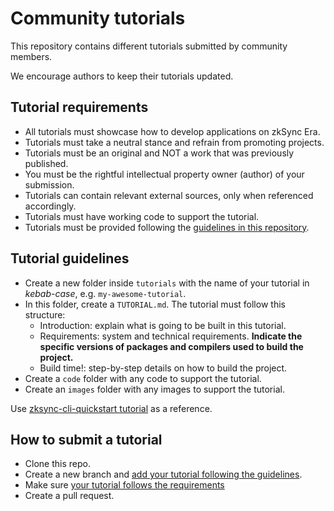 # Community tutorials

This repository contains different tutorials submitted by community members. 

We encourage authors to keep their tutorials updated. 

## Tutorial requirements

- All tutorials must showcase how to develop applications on zkSync Era.
- Tutorials must take a neutral stance and refrain from promoting projects.
- Tutorials must be an original and NOT a work that was previously published.
- You must be the rightful intellectual property owner (author) of your submission.
- Tutorials can contain relevant external sources, only when referenced accordingly.
- Tutorials must have working code to support the tutorial.
- Tutorials must be provided following the [guidelines in this  repository](#tutorial-guidelines).

## Tutorial guidelines

- Create a new folder inside `tutorials` with the name of your tutorial in *kebab-case*, e.g. `my-awesome-tutorial`.
- In this folder, create a `TUTORIAL.md`. The tutorial must follow this structure:
  - Introduction: explain what is going to be built in this tutorial.
  - Requirements: system and technical requirements. **Indicate the specific versions of packages and compilers used to build the project.**
  - Build time!: step-by-step details on how to build the project.
- Create a `code` folder with any code to support the tutorial.
- Create an `images` folder with any images to support the tutorial.

Use [zksync-cli-quickstart tutorial](./tutorials/zksync-cli-quickstart/) as a reference.


## How to submit a tutorial

- Clone this repo.
- Create a new branch and [add your tutorial following the guidelines](#tutorial-guidelines).
- Make sure [your tutorial follows the requirements](#tutorial-requirements)
- Create a pull request.
